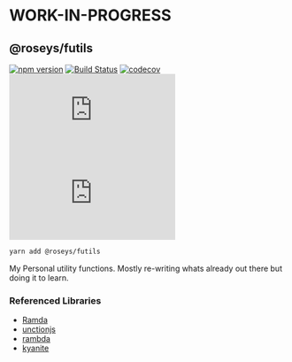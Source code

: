 # WORK-IN-PROGRESS

## @roseys/futils

[![npm version](https://badge.fury.io/js/%40roseys%2Ffutils.svg)](https://badge.fury.io/js/%40roseys%2Ffutils)
[![Build Status](https://travis-ci.org/JoshRosenstein/futils.svg?branch=master)](https://travis-ci.org/JoshRosenstein/futils)
[![codecov](https://codecov.io/gh/JoshRosenstein/futils/branch/master/graph/badge.svg)](https://codecov.io/gh/JoshRosenstein/futils)
![core gzip size](http://img.badgesize.io/https://unpkg.com/@roseys/futils@0.0.16/dist/futils.umd.js?compression=gzip&label=core%20gzip%20size)
![core size](http://img.badgesize.io/https://unpkg.com/@roseys/futils@0.0.16/dist/futils.umd.js?label=core%20size)


```sh
yarn add @roseys/futils
```

My Personal utility functions. Mostly re-writing whats already out there but doing it to learn.

### Referenced Libraries
- [Ramda](https://github.com/ramda)
- [unctionjs](https://github.com/unctionjs)
- [rambda](https://github.com/selfrefactor/rambda)
- [kyanite](https://github.com/dhershman1/kyanite)

